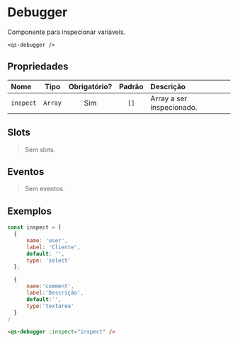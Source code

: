 # Debugger

Componente para inspecionar variáveis.

```
<qs-debugger />
```

## Propriedades

| Nome | Tipo | Obrigatório? | Padrão | Descrição |
|:-|:-:|:-:|:-:|:-|
| `inspect` | `Array` | Sim | `[]` | Array a ser inspecionado. |

## Slots

> Sem slots.

## Eventos

> Sem eventos.

## Exemplos

```js
const inspect = [
  {
      name: 'user',
      label: 'Cliente',
      default: '',
      type: 'select'
  },

  {
      name:'comment',
      label:'Descrição',
      default:'',
      type:'textarea'
  }
/

```

```html
<qs-debugger :inspect="inspect" />
```